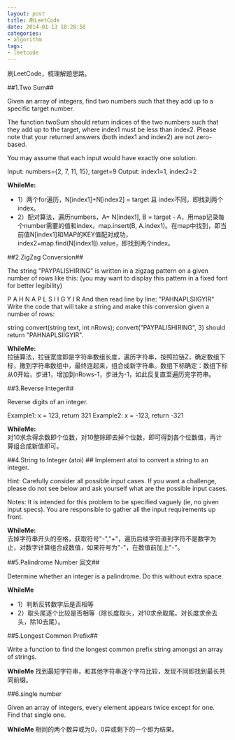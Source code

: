 ```yaml
---
layout: post
title: 刷LeetCode
date: 2014-01-13 18:28:58
categories:
- algorithm
tags:
- leetcode
---
```


刷LeetCode，梳理解题思路。

##1.Two Sum##

Given an array of integers, find two numbers such that they add up to a specific target number.

The function twoSum should return indices of the two numbers such that they add up to the target, where index1 must be less than index2. Please note that your returned answers (both index1 and index2) are not zero-based.

You may assume that each input would have exactly one solution.

Input: numbers={2, 7, 11, 15}, target=9
Output: index1=1, index2=2

**WhileMe:**  
- 1）两个for遍历，N[index1]+N[index2] = target 且 index不同，即找到两个index。
- 2）配对算法，遍历numbers，A= N[index1], B = target - A，用map记录每个number需要的值和index，map.insert(B, A.index1)。在map中找到，即当前值N[index1]和MAP的KEY值配对成功，index2=map.find(N[index1]).value，即找到两个index。



##2.ZigZag Conversion##

The string "PAYPALISHIRING" is written in a zigzag pattern on a given number of rows like this: (you may want to display this pattern in a fixed font for better legibility)

P   A   H   N
A P L S I I G
Y   I   R
And then read line by line: "PAHNAPLSIIGYIR"
Write the code that will take a string and make this conversion given a number of rows:

string convert(string text, int nRows);
convert("PAYPALISHIRING", 3) should return "PAHNAPLSIIGYIR".

**WhileMe:**  
拉链算法，拉链宽度即是字符串数组长度，遍历字符串，按照拉链Z，确定数组下标，撒到字符串数组中，最终连起来，组合成新字符串。数组下标确定：数组下标从0开始，步进1，增加到nRows-1，步进为-1，如此反复直至遍历完字符串。



##3.Reverse Integer##

Reverse digits of an integer.

Example1: x = 123, return 321
Example2: x = -123, return -321

**WhileMe:**  
对10求余得余数即个位数，对10整除即去掉个位数，即可得到各个位数值，再计算组合成新值即可。



##4.String to Integer (atoi) ##
Implement atoi to convert a string to an integer.

Hint: Carefully consider all possible input cases. If you want a challenge, please do not see below and ask yourself what are the possible input cases.

Notes: It is intended for this problem to be specified vaguely (ie, no given input specs). You are responsible to gather all the input requirements up front.

**WhileMe:**  
去掉字符串开头的空格，获取符号"-","+"，遍历后续字符直到字符不是数字为止，对数字计算组合成数值，如果符号为"-"，在数值前加上"-"。 



##5.Palindrome Number 回文##

Determine whether an integer is a palindrome. Do this without extra space.

**WhileMe**
- 1）判断反转数字后是否相等
- 2）取头尾逐个比较是否相等（除长度取头，对10求余取尾。对长度求余去头，除10去尾）。



##5.Longest Common Prefix##

Write a function to find the longest common prefix string amongst an array of strings.

**WhileMe**
找到最短字符串，和其他字符串逐个字符比较，发现不同即找到最长共同前缀。


##6.single number

Given an array of integers, every element appears twice except for one. Find that single one.

**WhileMe**
相同的两个数异或为0，0异或剩下的一个即为结果。
